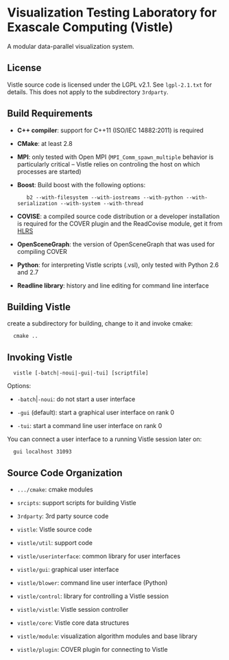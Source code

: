 Visualization Testing Laboratory for Exascale Computing (Vistle)
================================================================

A modular data-parallel visualization system.


License
-------

Vistle source code is licensed under the LGPL v2.1. See `lgpl-2.1.txt` for
details. This does not apply to the subdirectory `3rdparty`.


Build Requirements
------------------

- **C++ compiler**:
  support for C++11 (ISO/IEC 14882:2011) is required

- **CMake**:
  at least 2.8

- **MPI**:
  only tested with Open MPI (`MPI_Comm_spawn_multiple` behavior is particularly critical – Vistle relies on controling the host on which processes are started)

- **Boost**:
  Build boost with the following options:

         b2 --with-filesystem --with-iostreams --with-python --with-serialization --with-system --with-thread

- **COVISE**:
  a compiled source code distribution or a developer installation is required for the COVER plugin and the ReadCovise module,
   get it from [HLRS](http://www.hlrs.de/organization/av/vis/covise/support/download/)

- **OpenSceneGraph**:
  the version of OpenSceneGraph that was used for compiling COVER

- **Python**:
  for interpreting Vistle scripts (.vsl), only tested with Python 2.6 and 2.7

- **Readline library**:
  history and line editing for command line interface



Building Vistle
---------------

create a subdirectory for building, change to it and invoke cmake:

      cmake ..



Invoking Vistle
---------------

      vistle [-batch|-noui|-gui|-tui] [scriptfile]

Options:

* `-batch`|`-noui`:
  do not start a user interface

* `-gui` (default):
  start a graphical user interface on rank 0

* `-tui`:
  start a command line user interface on rank 0

You can connect a user interface to a running Vistle session later on:

      gui localhost 31093



Source Code Organization
------------------------

- `.../cmake`:
  cmake modules

- `srcipts`:
  support scripts for building Vistle

- `3rdparty`:
  3rd party source code

- `vistle`:
  Vistle source code

- `vistle/util`:
  support code

- `vistle/userinterface`:
  common library for user interfaces

- `vistle/gui`:
  graphical user interface

- `vistle/blower`:
  command line user interface (Python)

- `vistle/control`:
  library for controlling a Vistle session

- `vistle/vistle`:
  Vistle session controller

- `vistle/core`:
  Vistle core data structures

- `vistle/module`:
  visualization algorithm modules and base library

- `vistle/plugin`:
  COVER plugin for connecting to Vistle

